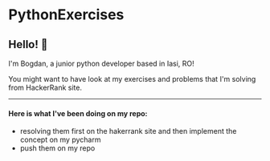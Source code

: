 # PythonExercises

## Hello! 👋

I'm Bogdan, a junior python developer based in Iasi, RO!

You might want to have look at my exercises and problems that I'm solving
from HackerRank site. 

---

#### Here is what I've been doing on my repo:

- resolving them first on the hakerrank site and then implement the concept on my pycharm
- push them on my repo 
    

